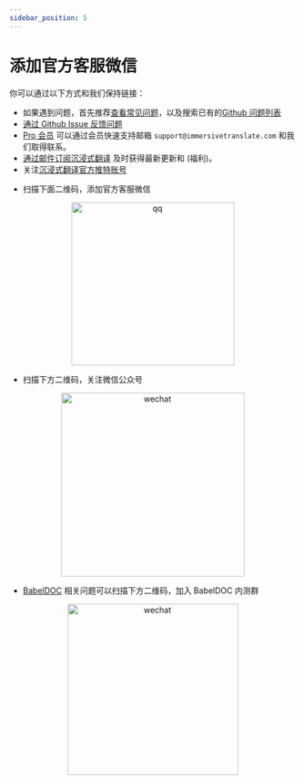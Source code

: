 ```yaml
---
sidebar_position: 5
---
```


# 添加官方客服微信

你可以通过以下方式和我们保持链接：

- 如果遇到问题，首先推荐[查看常见问题](/docs/faq/)，以及搜索已有的[Github 问题列表](https://github.com/immersive-translate/immersive-translate/issues/)
- [通过 Github Issue 反馈问题](https://github.com/immersive-translate/immersive-translate/issues/)
- [Pro 会员](https://immersivetranslate.com/pricing/) 可以通过会员快速支持邮箱 `support@immersivetranslate.com` 和我们取得联系。
- [通过邮件订阅沉浸式翻译](https://immersivetranslate.substack.com/) 及时获得最新更新和 (福利)。
- 关注[沉浸式翻译官方推特账号](https://twitter.com/immersivetran)
<!-- - [加入 Telegram 群组](https://t.me/+rq848Z09nehlOTgx) 参与功能的讨论。 -->
<!-- - [加入 Telegram 频道](https://t.me/immersivetranslate) 接收最新消息 -->
- 扫描下面二维码，添加官方客服微信

<div align="center">
<img src="https://s.immersivetranslate.com/assets/r2-uploads/wechat-contact4.png" width="286" alt="qq"/>
</div>

- 扫描下方二维码，关注微信公众号

<div align="center">
<img src="https://s.immersivetranslate.com/static/official-static/assets/wechat-qrcode.jpg" width="322" alt="wechat"/>
</div>

- [BabelDOC](https://app.immersivetranslate.com/babel-doc/) 相关问题可以扫描下方二维码，加入 BabelDOC 内测群

<div align="center">
<img src="https://app.immersivetranslate.com/app-assets/img/babel-doc-wechat-7495c114.png" width="300" alt="wechat"/>
</div>
